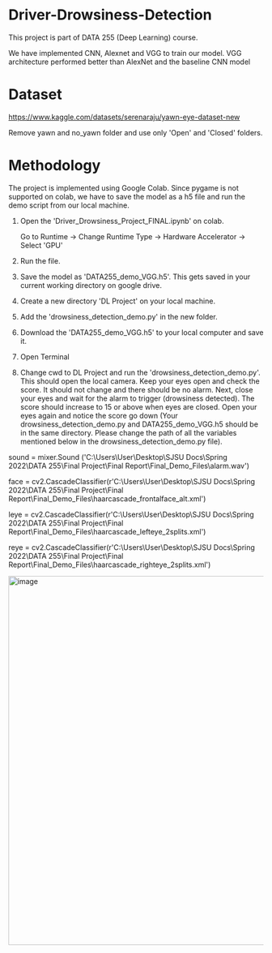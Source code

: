 # Driver-Drowsiness-Detection

This project is part of DATA 255 (Deep Learning) course.

We have implemented CNN, Alexnet and VGG to train our model.
VGG architecture performed better than AlexNet and the baseline CNN model


# Dataset

https://www.kaggle.com/datasets/serenaraju/yawn-eye-dataset-new

Remove yawn and no_yawn folder and use only 'Open' and 'Closed' folders.

# Methodology

The project is implemented using Google Colab. Since pygame is not supported on colab, we have to save the model as a h5 file and run the demo script from our local machine.


1. Open the 'Driver_Drowsiness_Project_FINAL.ipynb' on colab.

   Go to Runtime -> Change Runtime Type -> Hardware Accelerator -> Select 'GPU'

2. Run the file.

3. Save the model as 'DATA255_demo_VGG.h5'. This gets saved in your current working directory on google drive.

4. Create a new directory 'DL Project' on your local machine.

5. Add the 'drowsiness_detection_demo.py' in the new folder.

6. Download the 'DATA255_demo_VGG.h5' to your local computer and save it.

7. Open Terminal

8. Change cwd to DL Project and run the 'drowsiness_detection_demo.py'. This should open the local camera. Keep your eyes open and check the score. It should not change and there should be no alarm. Next, close your eyes and wait for the alarm to trigger (drowsiness detected). The score should increase to 15 or above when eyes are closed. Open your eyes again and notice the score go down (Your drowsiness_detection_demo.py and DATA255_demo_VGG.h5 should be in the same directory. Please change the path of all the variables mentioned below in the drowsiness_detection_demo.py file).

sound = mixer.Sound ('C:\\Users\\User\\Desktop\\SJSU Docs\\Spring 2022\\DATA 255\\Final Project\\Final Report\\Final_Demo_Files\\alarm.wav')

face = cv2.CascadeClassifier(r'C:\Users\User\Desktop\SJSU Docs\Spring 2022\DATA 255\Final Project\Final Report\Final_Demo_Files\haarcascade_frontalface_alt.xml')

leye = cv2.CascadeClassifier(r'C:\Users\User\Desktop\SJSU Docs\Spring 2022\DATA 255\Final Project\Final Report\Final_Demo_Files\haarcascade_lefteye_2splits.xml')

reye = cv2.CascadeClassifier(r'C:\Users\User\Desktop\SJSU Docs\Spring 2022\DATA 255\Final Project\Final Report\Final_Demo_Files\haarcascade_righteye_2splits.xml')


<img width="728" alt="image" src="https://user-images.githubusercontent.com/78765097/169637396-211ac7d1-7a66-4092-9974-1300013c6962.png">
